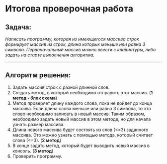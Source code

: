 # Итогова проверочная работа

## Задача:

*Написать программу, которая из имеющегося массива строк формирует массив из строк, длина которых меньше или равна 3 символа. Первоначальный массив можно ввести с клавиатуры, либо задать на старте выполнения алгоритма.* 
___

## Алгоритм решения:

1. Задать массив строк с разной длинной слов.
2. Создать метод, в который необходимо отправить этот массив. (**1 метод - блок схема**)
3. Метод проверяет длину каждого слова, пока не дойдет до конца массива. Если длина слова меньше или равна 3 символа, то это слово необходимо записать в новый массив. Таким образом, необходимо задать новый массив в этом методе, но для начала узнать размер массива.
4. Длина нового массива будет состоять из слов (<=3) заданного массива. Это можно узнать с помощью метода, который считает слова (<=3). (**2 метод**)
5. В конце задать метод, который будет выводить новый массив в консоль. (**3 метод**)
6. Проверить программу.  